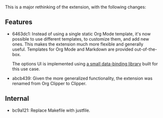 This is a major rethinking of the extension, with the following changes:

## Features

- 6463dc1: Instead of using a single static Org Mode template, it's now possible to
  use different templates, to customize them, and add new ones. This makes the
  extension much more flexible and generally useful. Templates for Org Mode and
  Markdown are provided out-of-the-box.

  The options UI is implemented using [a small data-binding library](https://github.com/hackfixme/miu) built for this use case.

- abcb439: Given the more generalized functionality, the extension was renamed from
  Org Clipper to Clipper.


## Internal

- bc9a121: Replace Makefile with justfile.

